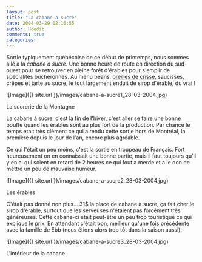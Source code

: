 ```yaml
---
layout: post
title: "La cabane à sucre"
date: 2004-03-29 02:16:55
author: Hoedic
comments: true
categories: 
---
```



Sortie typiquement québécoise de ce début de printemps, nous sommes allé à la *cabane à sucre*. Une bonne heure de route en direction du sud-ouest pour se retrouver en pleine forêt d'érables pour s'emplir de spécialités bucheronnes. Au menu beans, [oreilles de crisse](http://www.saveurs.sympatico.ca/ency_6/porc/oreille.htm), saucisses, crêpes et tarte au sucre, le tout largement enduit de sirop d'érable, du vrai !

![Image]({{ site.url }}/images/cabane-a-sucre1_28-03-2004.jpg)
<div class="photoattrib">La sucrerie de la Montagne</div>



La cabane à sucre, c'est la fin de l'hiver, c'est aller se faire une bonne bouffe quand les érables sont au plus fort de la production. Par chance le temps était très clément ce qui a rendu cette sortie hors de Montréal, la première depuis le jour de l'an, encore plus agréable.

Ce qui l'était un peu moins, c'est la sortie en troupeau de Français. Fort heureusement on en connaissait une bonne partie, mais il faut toujours qu'il y en ai qui soient en retard de 2 heures ce qui fout a merde et a le don de mettre un peu de mauvaise humeur.

![Image]({{ site.url }}/images/cabane-a-sucre2_28-03-2004.jpg)
<div class="photoattrib">Les érables</div>



C'était pas donné non plus... 31$ la place de cabane à sucre, ça fait cher le sirop d'érable, surtout que les serveuses n'étaient pas forcément très généreuses. Cette cabane-ci était peut-être un peu trop touristique ce qui explique le prix. En attendant c'était bon, meilleur qu'une fois précédente avec la famille de Ebb (nous étions alors trop tôt dans la saison aussi).

![Image]({{ site.url }}/images/cabane-a-sucre3_28-03-2004.jpg)
<div class="photoattrib">L'intérieur de la cabane</div>

